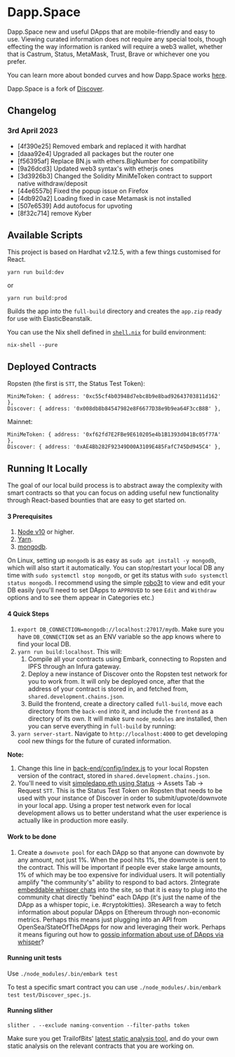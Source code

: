 # Dapp.Space

Dapp.Space new and useful DApps that are mobile-friendly and easy to use. Viewing curated information does not require any special tools, though effecting the way information is ranked will require a web3 wallet, whether that is Castrum, Status, MetaMask, Trust, Brave or whichever one you prefer.

You can learn more about bonded curves and how Dapp.Space works [here](https://our.status.im/discover-a-brave-new-curve/).

Dapp.Space is a fork of [Discover](https://github.com/dap-ps/discover/).

## Changelog

### 3rd April 2023
- [4f390e25] Removed embark and replaced it with hardhat
- [daaa92e4] Upgraded all packages but the router one
- [f56395af] Replace BN.js with ethers.BigNumber for compatibility
- [9a26dcd3] Updated web3 syntax's with etherjs ones
- [3d3926b3] Changed the Solidity MiniMeToken contract to support native withdraw/deposit
- [44e6557b] Fixed the popup issue on Firefox
- [4db920a2] Loading fixed in case Metamask is not installed
- [507e6539] Add autofocus for upvoting
- [8f32c714] remove Kyber

## Available Scripts

This project is based on Hardhat v2.12.5, with a few things customised for React.
```
yarn run build:dev
```
or
```
yarn run build:prod
```
Builds the app into the `full-build` directory and creates the `app.zip` ready for use with ElasticBeanstalk.

You can use the Nix shell defined in [`shell.nix`](shell.nix) for build environment:
```
nix-shell --pure
```

## Deployed Contracts

Ropsten (the first is `STT`, the Status Test Token):

```
MiniMeToken: { address: '0xc55cf4b03948d7ebc8b9e8bad92643703811d162' },
Discover: { address: '0x008db8b84547982e8F6677D38e9b9ea64F3ccB8B' },
```

Mainnet:

```
MiniMeToken: { address: '0xf62fd7E2FBe9E610205e4b1B1393d041Bc05f77A' },
Discover: { address: '0xAE4Bb282F92349D00A3109E485FafC745Dd945C4' },
```

## Running It Locally

The goal of our local build process is to abstract away the complexity with smart contracts so that you can focus on adding useful new functionality through React-based bounties that are easy to get started on.

#### 3 Prerequisites

1. [Node v10](https://github.com/nvm-sh/nvm) or higher.
2. [Yarn](https://yarnpkg.com/).
3. [mongodb](https://www.mongodb.com/).

On Linux, setting up `mongodb` is as easy as `sudo apt install -y mongodb`, which will also start it automatically. You can stop/restart your local DB any time with `sudo systemctl stop mongodb`, or get its status with `sudo systemctl status mongodb`. I recommend using the simple [robo3t](https://robomongo.org/download) to view and edit your DB easily (you'll need to set DApps to `APPROVED` to see `Edit` and `Withdraw` options and to see them appear in Categories etc.)

#### 4 Quick Steps

1. `export DB_CONNECTION=mongodb://localhost:27017/mydb`. Make sure you have `DB_CONNECTION` set as an ENV variable so the app knows where to find your local DB.
2. `yarn run build:localhost`. This will:
    1. Compile all your contracts using Embark, connecting to Ropsten and IPFS through an Infura gateway.
    2. Deploy a new instance of Discover onto the Ropsten test network for you to work from. It will only be deployed once, after that the address of your contract is stored in, and fetched from, `shared.development.chains.json`.
    3. Build the frontend, create a directory called `full-build`, move each directory from the `back-end` into it, and include the `frontend` as a directory of its own. It will make sure `node_modules` are installed, then you can serve everything in `full-build` by running:
3. `yarn server-start`. Navigate to `http://localhost:4000` to get developing cool new things for the future of curated information.

**Note:**

1. Change this line in [back-end/config/index.js](https://github.com/dap-ps/discover/blob/master/back-end/config/index.js#L24) to your local Ropsten version of the contract, stored in `shared.development.chains.json`.
2. You'll need to visit [simpledapp.eth using Status](https://status.im/get/) -> Assets Tab -> Request `STT`. This is the Status Test Token on Ropsten that needs to be used with your instance of Discover in order to submit/upvote/downvote in your local app. Using a proper test network even for local development allows us to better understand what the user experience is actually like in production more easily.

#### Work to be done

1. Create a `downvote pool` for each DApp so that anyone can downvote by any amount, not just 1%. When the pool hits 1%, the downvote is sent to the contract. This will be important if people ever stake large amounts, 1% of which may be too expensive for individual users. It will potentially amplify "the community's" ability to respond to bad actors.
2Integrate [embeddable whisper chats](https://github.com/status-im/status-chat-widget) into the site, so that it is easy to plug into the community chat directly "behind" each DApp (it's just the name of the DApp as a whisper topic, i.e. #cryptokitties).
3Research a way to fetch information about popular DApps on Ethereum through non-economic metrics. Perhaps this means just plugging into an API from OpenSea/StateOfTheDApps for now and leveraging their work. Perhaps it means figuring out how to [gossip information about use of DApps via whisper](https://discuss.status.im/t/friend-to-friend-content-discovery-community-feeds/1212)?


#### Running unit tests

Use `./node_modules/.bin/embark test`

To test a specific smart contract you can use `./node_modules/.bin/embark test test/Discover_spec.js`.

#### Running slither

`slither . --exclude naming-convention --filter-paths token`

Make sure you get TrailofBits' [latest static analysis tool](https://securityonline.info/slither/), and do your own static analysis on the relevant contracts that you are working on.
